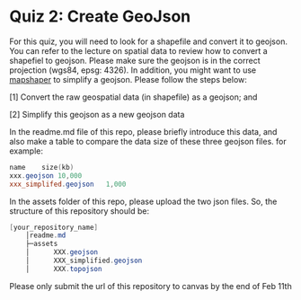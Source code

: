 # Quiz 2: Create GeoJson

For this quiz, you will need to look for a shapefile and convert it to geojson. You can refer to the lecture on spatial data to review how to convert a shapefiel to geojson. Please make sure the geojson is in the correct projection (wgs84, epsg: 4326). In addition, you might want to use [mapshaper](https://mapshaper.org/) to simplify a geojson. Please follow the steps below:

[1] Convert the raw geospatial data (in shapefile) as a geojson; and

[2] Simplify this geojson as a new geojson data


In the readme.md file of this repo, please briefly introduce this data, and also make a table to compare the data size of these three geojson files. for example:

```powershell
name	size(kb)
xxx.geojson	10,000
xxx_simplifed.geojson	1,000
```

In the assets folder of this repo, please upload the two json files.  So, the structure of this repository should be: 


```powershell
[your_repository_name]
    │readme.md
    ├─assets
    │      XXX.geojson 
    │      XXX_simplified.geojson
    │      XXX.topojson
```


Please only submit the url of this repository to canvas by the end of Feb 11th
